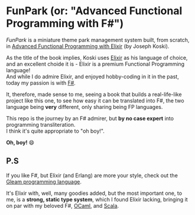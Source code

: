 # FunPark (or: "Advanced Functional Programming with F#")

*FunPark* is a miniature theme park management system built, from scratch, in [Advanced Functional Programming with Elixir](https://pragprog.com/titles/jkelixir/advanced-functional-programming-with-elixir/) (by Joseph Koski).

As the title of the book implies, Koski uses [Elixir](https://elixir-lang.org/) as his language of choice, and an excellent choide it is - Elixir is a premium Functional Programming language!  
And while I do admire Elixir, and enjoyed hobby-coding in it in the past, today my passion is with [F#](https://fsharp.org/).

It, therefore, made sense to me, seeing a book that builds a real-life-like project like this one, to see how easy it can be translated into F#, the two language being **very** different, only sharing being FP languages.

This repo is the journey by an F# admirer, but **by no case expert** into programming transliteration.  
I think it's quite appropriate to "oh boy!".

**Oh, boy!** 😄

## P.S

If you like F#, but Elixir (and Erlang) are more your style, check out the [Gleam programming language](https://gleam.run/).

It's Elixir with, well, many goodies added, but the most important one, to me, is a **strong, static type system**, which I found Elixir lacking, bringing it on par with my beloved F#, [OCaml](https://ocaml.org/), and [Scala](https://www.scala-lang.org/).
